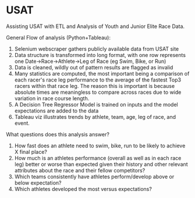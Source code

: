# USAT
Assisting USAT with ETL and Analysis of Youth and Junior Elite Race Data.

General Flow of analysis (Python+Tableau):
1) Selenium webscraper gathers publicly available data from USAT site
2) Data structure is transformed into long format, with one row represents one Date->Race->Athlete->Leg of Race (eg Swim, Bike, or Run)
3) Data is cleaned, wildly out of pattern results are flagged as invalid
4) Many statistics are computed, the most important being a comparison of each racer's race leg performance to the average of the fastest Top3 racers within that race leg.  The reason this is important is because absolute times are meaningless to compare across races due to wide variation in race course length.
5) A Decision Tree Regressor Model is trained on inputs and the model expectations are added to the data
6) Tableau viz illustrates trends by athlete, team, age, leg of race, and event.



What questions does this analysis answer?
1) How fast does an athlete need to swim, bike, run to be likely to achieve X final place?
2) How much is an athletes performance (overall as well as in each race leg) better or worse than expected given their history and other relevant attributes about the race and their fellow competitors?
3) Which teams consistently have athletes perform/develop above or below expectation?
4) Which athletes developed the most versus expectations?